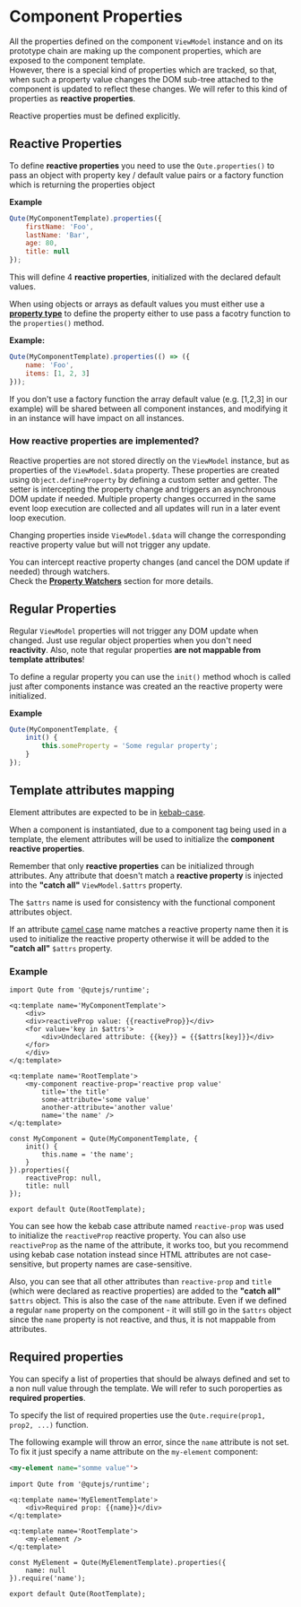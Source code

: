 # Component Properties

All the properties defined on the component `ViewModel` instance and on its prototype chain are making up the component properties, which are exposed to the component template.  \
However, there is a special kind of properties which are tracked, so that, when such a property value changes the DOM sub-tree attached to the component is updated to reflect these changes. We will refer to this kind of properties as **reactive properties**.

Reactive properties must be defined explicitly.

## Reactive Properties

To define **reactive properties** you need to use the `Qute.properties()` to pass an object with property key / default value pairs or a factory function which is returning the properties object

**Example**

```javascript
Qute(MyComponentTemplate).properties({
    firstName: 'Foo',
    lastName: 'Bar',
    age: 80,
    title: null
});
```

This will define 4 **reactive properties**, initialized with the declared default values.

When using objects or arrays as default values you must either use a **[property type](#/model/proptypes)** to define the property either to use pass a facotry function to the `properties()` method.

**Example:**

```javascript
Qute(MyComponentTemplate).properties(() => ({
    name: 'Foo',
    items: [1, 2, 3]
}));
```
If you don't use a factory function the array default value (e.g. [1,2,3] in our example) will be shared between all component instances, and modifying it in an instance will have impact on all instances.

### How reactive properties are implemented?

Reactive properties are not stored directly on the `ViewModel` instance, but as properties of the `ViewModel.$data` property. These properties are created using `Object.defineProperty` by defining a custom setter and getter.
The setter is intercepting the property change and triggers an asynchronous DOM update if needed. Multiple property changes occurred in the same event loop execution are collected and all updates will run in a later event loop execution.

Changing properties inside `ViewModel.$data` will change the corresponding reactive property value but will not trigger any update.

You can intercept reactive property changes (and cancel the DOM update if needed) through watchers.  \
Check the **[Property Watchers](#/model/watchers)** section for more details.

## Regular Properties

Regular `ViewModel` properties will not trigger any DOM update when changed. Just use regular object properties when you don't need **reactivity**. Also, note that regular properties **are not mappable from template attributes**!

To define a regular property you can use the `init()` method whoch is called just after components instance was created an the reactive property were initialized.

**Example**

```javascript
Qute(MyComponentTemplate, {
	init() {
		this.someProperty = 'Some regular property';
	}
});
```

## Template attributes mapping

Element attributes are expected to be in [kebab-case](https://en.wikipedia.org/wiki/Letter_case#Special_case_styles).

When a component is instantiated, due to a component tag being used in a template, the element attributes will be used to initialize the **component reactive properties**.

Remember that only **reactive properties** can be initialized through attributes. Any attribute that doesn't match a **reactive property** is injected into the **"catch all"** `ViewModel.$attrs` property.

The `$attrs` name is used for consistency with the functional component attributes object.

If an attribute [camel case](https://en.wikipedia.org/wiki/Camel_case) name matches a reactive property name then it is used to initialize the reactive property otherwise it will be added to the **"catch all"** `$attrs` property.


### Example

```jsq
import Qute from '@qutejs/runtime';

<q:template name='MyComponentTemplate'>
	<div>
	<div>reactiveProp value: {{reactiveProp}}</div>
	<for value='key in $attrs'>
		<div>Undeclared attribute: {{key}} = {{$attrs[key]}}</div>
	</for>
	</div>
</q:template>

<q:template name='RootTemplate'>
	<my-component reactive-prop='reactive prop value'
		title='the title'
		some-attribute='some value'
		another-attribute='another value'
		name='the name' />
</q:template>

const MyComponent = Qute(MyComponentTemplate, {
	init() {
		this.name = 'the name';
	}
}).properties({
    reactiveProp: null,
    title: null
});

export default Qute(RootTemplate);
```

You can see how the kebab case attribute named `reactive-prop` was used to initialize the `reactiveProp` reactive property. You can also use `reactiveProp` as the name of the attribute, it works too, but you recommend using kebab case notation instead since HTML attributes are not case-sensitive, but property names are case-sensitive.

Also, you can see that all other attributes than `reactive-prop` and `title` (which were declared as reactive properties) are added to the **"catch all"** `$attrs` object. This is also the case of the `name` attribute. Even if we defined a regular `name` property on the component - it will still go in the `$attrs` object since the `name` property is not reactive, and thus, it is not mappable from attributes.


## Required properties

You can specify a list of properties that should be always defined and set to a non null value through the template. We will refer to such poroperties as **required properties**.

To specify the list of required properties use the `Qute.require(prop1, prop2, ...)` function.

The following example will throw an error, since the `name` attribute is not set. To fix it just specify a name attribute on the `my-element` component:

```xml
<my-element name="somme value"'>
```

```jsq
import Qute from '@qutejs/runtime';

<q:template name='MyElementTemplate'>
    <div>Required prop: {{name}}</div>
</q:template>

<q:template name='RootTemplate'>
    <my-element />
</q:template>

const MyElement = Qute(MyElementTemplate).properties({
    name: null
}).require('name');

export default Qute(RootTemplate);
```
